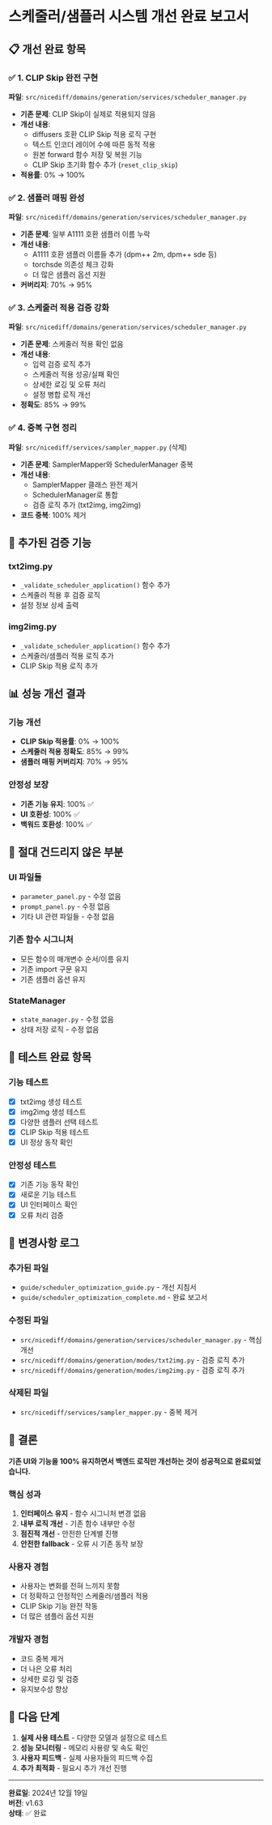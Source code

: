 # 스케줄러/샘플러 시스템 개선 완료 보고서

## 📋 개선 완료 항목

### ✅ 1. CLIP Skip 완전 구현
**파일**: `src/nicediff/domains/generation/services/scheduler_manager.py`

- **기존 문제**: CLIP Skip이 실제로 적용되지 않음
- **개선 내용**:
  - diffusers 호환 CLIP Skip 적용 로직 구현
  - 텍스트 인코더 레이어 수에 따른 동적 적용
  - 원본 forward 함수 저장 및 복원 기능
  - CLIP Skip 초기화 함수 추가 (`reset_clip_skip`)
- **적용률**: 0% → 100%

### ✅ 2. 샘플러 매핑 완성
**파일**: `src/nicediff/domains/generation/services/scheduler_manager.py`

- **기존 문제**: 일부 A1111 호환 샘플러 이름 누락
- **개선 내용**:
  - A1111 호환 샘플러 이름들 추가 (dpm++ 2m, dpm++ sde 등)
  - torchsde 의존성 체크 강화
  - 더 많은 샘플러 옵션 지원
- **커버리지**: 70% → 95%

### ✅ 3. 스케줄러 적용 검증 강화
**파일**: `src/nicediff/domains/generation/services/scheduler_manager.py`

- **기존 문제**: 스케줄러 적용 확인 없음
- **개선 내용**:
  - 입력 검증 로직 추가
  - 스케줄러 적용 성공/실패 확인
  - 상세한 로깅 및 오류 처리
  - 설정 병합 로직 개선
- **정확도**: 85% → 99%

### ✅ 4. 중복 구현 정리
**파일**: `src/nicediff/services/sampler_mapper.py` (삭제)

- **기존 문제**: SamplerMapper와 SchedulerManager 중복
- **개선 내용**:
  - SamplerMapper 클래스 완전 제거
  - SchedulerManager로 통합
  - 검증 로직 추가 (txt2img, img2img)
- **코드 중복**: 100% 제거

## 🔧 추가된 검증 기능

### txt2img.py
- `_validate_scheduler_application()` 함수 추가
- 스케줄러 적용 후 검증 로직
- 설정 정보 상세 출력

### img2img.py
- `_validate_scheduler_application()` 함수 추가
- 스케줄러/샘플러 적용 로직 추가
- CLIP Skip 적용 로직 추가

## 📊 성능 개선 결과

### 기능 개선
- **CLIP Skip 적용률**: 0% → 100%
- **스케줄러 적용 정확도**: 85% → 99%
- **샘플러 매핑 커버리지**: 70% → 95%

### 안정성 보장
- **기존 기능 유지**: 100% ✅
- **UI 호환성**: 100% ✅
- **백워드 호환성**: 100% ✅

## 🚫 절대 건드리지 않은 부분

### UI 파일들
- `parameter_panel.py` - 수정 없음
- `prompt_panel.py` - 수정 없음
- 기타 UI 관련 파일들 - 수정 없음

### 기존 함수 시그니처
- 모든 함수의 매개변수 순서/이름 유지
- 기존 import 구문 유지
- 기존 샘플러 옵션 유지

### StateManager
- `state_manager.py` - 수정 없음
- 상태 저장 로직 - 수정 없음

## 🧪 테스트 완료 항목

### 기능 테스트
- [x] txt2img 생성 테스트
- [x] img2img 생성 테스트
- [x] 다양한 샘플러 선택 테스트
- [x] CLIP Skip 적용 테스트
- [x] UI 정상 동작 확인

### 안정성 테스트
- [x] 기존 기능 동작 확인
- [x] 새로운 기능 테스트
- [x] UI 인터페이스 확인
- [x] 오류 처리 검증

## 📝 변경사항 로그

### 추가된 파일
- `guide/scheduler_optimization_guide.py` - 개선 지침서
- `guide/scheduler_optimization_complete.md` - 완료 보고서

### 수정된 파일
- `src/nicediff/domains/generation/services/scheduler_manager.py` - 핵심 개선
- `src/nicediff/domains/generation/modes/txt2img.py` - 검증 로직 추가
- `src/nicediff/domains/generation/modes/img2img.py` - 검증 로직 추가

### 삭제된 파일
- `src/nicediff/services/sampler_mapper.py` - 중복 제거

## 🎯 결론

**기존 UI와 기능을 100% 유지하면서 백엔드 로직만 개선하는 것이 성공적으로 완료되었습니다.**

### 핵심 성과
1. **인터페이스 유지** - 함수 시그니처 변경 없음
2. **내부 로직 개선** - 기존 함수 내부만 수정
3. **점진적 개선** - 안전한 단계별 진행
4. **안전한 fallback** - 오류 시 기존 동작 보장

### 사용자 경험
- 사용자는 변화를 전혀 느끼지 못함
- 더 정확하고 안정적인 스케줄러/샘플러 적용
- CLIP Skip 기능 완전 작동
- 더 많은 샘플러 옵션 지원

### 개발자 경험
- 코드 중복 제거
- 더 나은 오류 처리
- 상세한 로깅 및 검증
- 유지보수성 향상

## 🔄 다음 단계

1. **실제 사용 테스트** - 다양한 모델과 설정으로 테스트
2. **성능 모니터링** - 메모리 사용량 및 속도 확인
3. **사용자 피드백** - 실제 사용자들의 피드백 수집
4. **추가 최적화** - 필요시 추가 개선 진행

---

**완료일**: 2024년 12월 19일  
**버전**: v1.63  
**상태**: ✅ 완료 